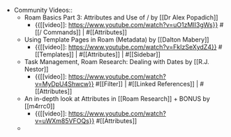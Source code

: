 - Community Videos::
    - Roam Basics Part 3: Attributes and Use of / by [[Dr Alex Popadich]]
        - {{[[video]]: https://www.youtube.com/watch?v=uO1zMII3gWs}}
          #[[/ Commands]] | #[[Attributes]]
    - Using Template Pages in Roam (Metadata) by [[Dalton Mabery]]
        - {{[[video]]: https://www.youtube.com/watch?v=FkIzSeXydZ4}}
          #[[Templates]] | #[[Attributes]] | #[[Sidebar]]
    - Task Management, Roam Research: Dealing with Dates by [[R.J. Nestor]]
        - {{[[video]]: https://www.youtube.com/watch?v=MyDpU4Shwcw}}
          #[[Filter]] | #[[Linked References]] | #[[Attributes]] 
    - An in-depth look at Attributes in [[Roam Research]] + BONUS by [[m4rrc0]]
        - {{[[video]]: https://www.youtube.com/watch?v=uWXm85VFOQs}}
          #[[Attributes]]
    - 
